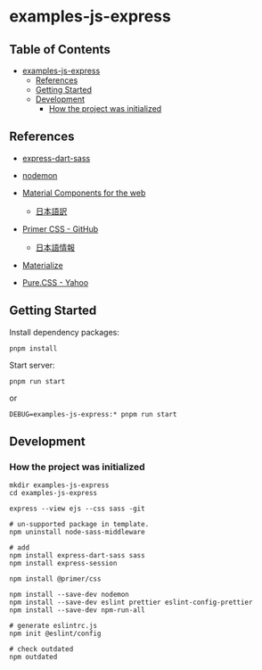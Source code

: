 # examples-js-express

## Table of Contents <!-- omit in toc -->

- [examples-js-express](#examples-js-express)
  - [References](#references)
  - [Getting Started](#getting-started)
  - [Development](#development)
    - [How the project was initialized](#how-the-project-was-initialized)

## References

- [express-dart-sass](https://github.com/Colbyjdx/express-dart-sass)
- [nodemon](https://github.com/remy/nodemon)

- [Material Components for the web](https://github.com/material-components/material-components-web)
  - [日本語訳](https://github.com/YuoMamoru/material-components-web)
- [Primer CSS - GitHub](https://primer.style/css/)
  - [日本語情報](https://segakuin.com/css/primer/)
- [Materialize](https://materializecss.com/)
- [Pure.CSS - Yahoo](https://purecss.io/)

## Getting Started

Install dependency packages:

```shell
pnpm install
```

Start server:

```shell
pnpm run start
```

or

```shell
DEBUG=examples-js-express:* pnpm run start
```

## Development

### How the project was initialized

```shell
mkdir examples-js-express
cd examples-js-express

express --view ejs --css sass -git

# un-supported package in template.
npm uninstall node-sass-middleware

# add
npm install express-dart-sass sass
npm install express-session

npm install @primer/css

npm install --save-dev nodemon
npm install --save-dev eslint prettier eslint-config-prettier
npm install --save-dev npm-run-all

# generate eslintrc.js
npm init @eslint/config

# check outdated
npm outdated

```
